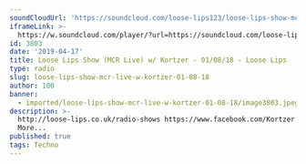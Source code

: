 ```yaml
---
soundCloudUrl: 'https://soundcloud.com/loose-lips123/loose-lips-show-mcr-live-w-kortzer-010818'
iframeLink: >-
  https://w.soundcloud.com/player/?url=https://soundcloud.com/loose-lips123/loose-lips-show-mcr-live-w-kortzer-010818&color=00aabb&auto_play=false&hide_related=false&show_comments=true&show_user=true&show_reposts=false
id: 3803
date: '2019-04-17'
title: Loose Lips Show (MCR Live) w/ Kortzer - 01/08/18 - Loose Lips
type: radio
slug: loose-lips-show-mcr-live-w-kortzer-01-08-18
author: 100
banner:
  - imported/loose-lips-show-mcr-live-w-kortzer-01-08-18/image3803.jpeg
description: >-
  http://loose-lips.co.uk/radio-shows https://www.facebook.com/Kortzer [...]Read
  More...
published: true
tags: Techno
---
```


